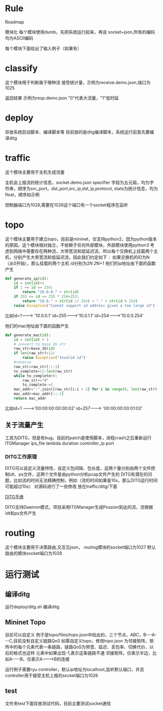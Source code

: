 # Rule
Roadmap

模块化
每个模块使用dumb，先把系统运行起来，再说
socket+json,所有的编码均为ASCII编码

每个模块下面给出了输入例子（如果有）

# classify
这个模块用于判断属于哪种流
接受统计量，示例为receive.demo.json,端口为1025

返回结果  示例为resp.demo.json "0"代表大流量，"1"低时延


# deploy
存放系统启动脚本、编译脚本等
目前放的是ditg编译脚本，系统运行前首先要编译ditg

# traffic
这个模块主要用于主机生成流量

主机会上报流的统计信息，socket.demo.json
specifier 字段为五元祖，均为字符串，顺序为src_port，dst_port,src_ip,dst_ip,protocol,
stats为统计信息，均为float，顺序如示例

控制器端口为1026,需要在1026这个端口有一个socket程序在监听

# topo
这个模块主要用于建立topo，目前是mininet，仅支持python2，因为python版本的原因，这个模块相对独立，不依赖于任何外部模块，外部模块使用python3
考虑到网络中需要存在两种流，大带宽流和低延迟流，所以每个交换机上挂载两个主机，分别产生大带宽流和低延迟流，因此我们约定如下：
如果交换机的ID为N（从0开始），那么挂载的两个主机 id分别为2*N 2*N+1
他们的ip地址由下面的函数产生

```python
def generate_ip(id):
	id = int(id)+1
	if 1 <= id <= 254:
		return "10.0.0." + str(id)
	if 255 <= id <= 255 * 254+253:
		return "10.0." + str(id // 254) + "." + str(id % 254)
	raise Exception("Cannot support id address given a too large id")
```

比如id=1---> '10.0.0.1'
id=255--->'10.0.1.1'
id=254--->'10.0.0.254'

他们的mac地址由下面的函数产生
```python
def generate_mac(id):
	id = int(id) + 1	
    # convert to base 16 str
	raw_str=base_16(id)
	if len(raw_str)>12:
		raise Exception("Invalid id")
	#reverse
	raw_str=raw_str[::-1]
	to_complete=12-len(raw_str)
	while to_complete>0:
		raw_str+="0"
		to_complete-=1
	mac_addr=":".join([raw_str[i:i + 2] for i in range(0, len(raw_str), 2)])
	mac_addr=mac_addr[::-1]
	return mac_addr
```
比如id=1 --->'00:00:00:00:00:02'
id=257---> '00:00:00:00:01:02'



## 关于流量产生
工具为DITG，但是有bug，目前的patch是使用脚本，进程crash之后重新运行
ITGManager ips_file lambda duration controller_ip port

### DITG工作原理
DITG可以自定义流量特性，自定义包间隔、包长度，这两个量分别由两个文件控制idt、ps文件，这两个文件是由python分析pcap文件产生的
DITG有潜在的问题，比如流的时间无法精确控制，例如（流的时间如果是10s，那么DITG运行时间可能超过10s）
对源码进行了一些修改 放在traffic/ditg/下面

[ DITG手册 ](http://www.grid.unina.it/software/ITG/manual/)

DITG支持Daemon模式，项目采用ITGManager生成Possion到达的流，流根据idt和ps文件产生

# routing
这个模块主要用于决策路由,交互见json，
routing模块的socket端口为1027
默认路由的模块socket端口为1028



# 运行测试
##  编译ditg
运行deploy/ditg.sh 编译ditg
## Mininet Topo
目前可以自定义
例子是topo/files/topo.json中给出的，三个节点，ABC，B---A---C,目前没有自定义链路QoS
如需自定义topo，修改topo.json
为邻接矩阵，矩阵中的每个元素代表一条链路，链路QoS为带宽、延迟、丢包率、切换代价、以后的格式也这样
元素中如果出现-1,表示这条链路不通
邻接矩阵，仅表示半边，比如A----B，仅表示A--->B的连接
 
运行例子需要ryu controller，默认ip地址为localhost,监听默认端口，并且controller用于接受主机上报的socket端口为1026

## test 
文件夹test下面存放测试代码，目前主要测试socket通信



